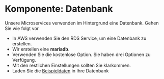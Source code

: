 # Komponente: Datenbank



Unsere Microservices verwenden im Hintergrund eine Datenbank. Gehen Sie wie folgt vor

- In AWS verwenden Sie den RDS Service, um eine Datenbank zu erstellen.
- Wir erstellen eine **mariadb**.
- Verwenden Sie die kostenlose Option. Sie haben drei Optionen zu Verfügung. 
- Mit den restlichen Einstellungen sollten Sie klarkommen.
- Laden Sie die [Beispieldaten](./m347_KN08_DB.sql) in Ihre Datenbank